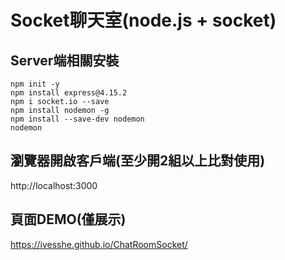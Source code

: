 # Socket聊天室(node.js + socket)

  ## Server端相關安裝
  ```node
  npm init -y
  npm install express@4.15.2
  npm i socket.io --save
  npm install nodemon -g  
  npm install --save-dev nodemon 
  nodemon
  ```

  ## 瀏覽器開啟客戶端(至少開2組以上比對使用)
  http://localhost:3000

  ## 頁面DEMO(僅展示)
  https://ivesshe.github.io/ChatRoomSocket/
